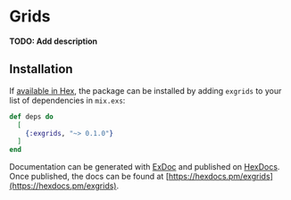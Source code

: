 # Grids

**TODO: Add description**

## Installation

If [available in Hex](https://hex.pm/docs/publish), the package can be installed
by adding `exgrids` to your list of dependencies in `mix.exs`:

```elixir
def deps do
  [
    {:exgrids, "~> 0.1.0"}
  ]
end
```

Documentation can be generated with [ExDoc](https://github.com/elixir-lang/ex_doc)
and published on [HexDocs](https://hexdocs.pm). Once published, the docs can
be found at [https://hexdocs.pm/exgrids](https://hexdocs.pm/exgrids).

